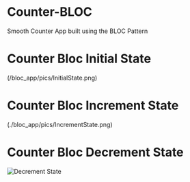 # Counter-BLOC
Smooth Counter App built using the BLOC Pattern

# Counter Bloc Initial State
(/bloc_app/pics/InitialState.png)

# Counter Bloc Increment State
(./bloc_app/pics/IncrementState.png)

# Counter Bloc Decrement State
![Decrement State](bloc_app/pics/DecrementState.png)
